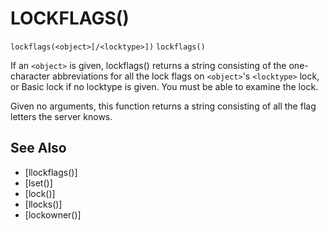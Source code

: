 # LOCKFLAGS()
`lockflags(<object>[/<locktype>])`
`lockflags()`

  If an `<object>` is given, lockflags() returns a string consisting of the one-character abbreviations for all the lock flags on `<object>`'s `<locktype>` lock, or Basic lock if no locktype is given. You must be able to examine the lock.

  Given no arguments, this function returns a string consisting of all the flag letters the server knows.


## See Also
- [llockflags()]
- [lset()]
- [lock()]
- [llocks()]
- [lockowner()]

